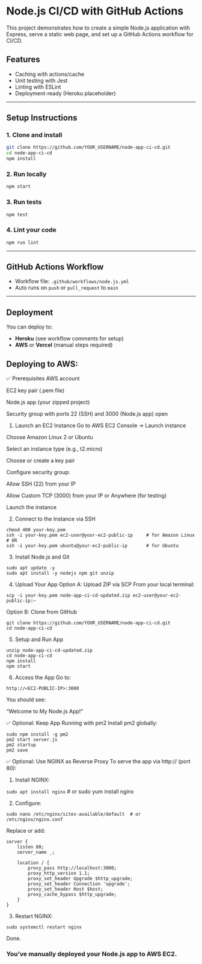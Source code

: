 # Node.js CI/CD with GitHub Actions

This project demonstrates how to create a simple Node.js application with Express, serve a static web page, and set up a GitHub Actions workflow for CI/CD.

## Features
- Caching with actions/cache
- Unit testing with Jest
- Linting with ESLint
- Deployment-ready (Heroku placeholder)

---

## Setup Instructions

### 1. Clone and install
```bash
git clone https://github.com/YOUR_USERNAME/node-app-ci-cd.git
cd node-app-ci-cd
npm install
```

### 2. Run locally
```bash
npm start
```

### 3. Run tests
```bash
npm test
```

### 4. Lint your code
```bash
npm run lint
```

---

## GitHub Actions Workflow
- Workflow file: `.github/workflows/node.js.yml`
- Auto runs on `push` or `pull_request` to `main`

---

## Deployment
You can deploy to:
- **Heroku** (see workflow comments for setup)
- **AWS** or **Vercel** (manual steps required)

## Deploying to AWS:

✅ Prerequisites
AWS account

EC2 key pair (.pem file)

Node.js app (your zipped project)

Security group with ports 22 (SSH) and 3000 (Node.js app) open

1. Launch an EC2 Instance
Go to AWS EC2 Console → Launch instance

Choose Amazon Linux 2 or Ubuntu

Select an instance type (e.g., t2.micro)

Choose or create a key pair

Configure security group:

Allow SSH (22) from your IP

Allow Custom TCP (3000) from your IP or Anywhere (for testing)

Launch the instance

2. Connect to the Instance via SSH

```
chmod 400 your-key.pem
ssh -i your-key.pem ec2-user@your-ec2-public-ip     # for Amazon Linux
# OR
ssh -i your-key.pem ubuntu@your-ec2-public-ip       # for Ubuntu

```

3. Install Node.js and Git

```
sudo apt update -y
sudo apt install -y nodejs npm git unzip

```

4. Upload Your App
Option A: Upload ZIP via SCP
From your local terminal:

`scp -i your-key.pem node-app-ci-cd-updated.zip ec2-user@your-ec2-public-ip:~`

Option B: Clone from GitHub

```
git clone https://github.com/YOUR_USERNAME/node-app-ci-cd.git
cd node-app-ci-cd

```

5. Setup and Run App

```
unzip node-app-ci-cd-updated.zip
cd node-app-ci-cd
npm install
npm start

```

6. Access the App
Go to:

`http://<EC2-PUBLIC-IP>:3000`

You should see:

“Welcome to My Node.js App!”

✅ Optional: Keep App Running with pm2
Install pm2 globally:

```
sudo npm install -g pm2
pm2 start server.js
pm2 startup
pm2 save

```

✅ Optional: Use NGINX as Reverse Proxy
To serve the app via http://<your-ec2-ip> (port 80):

1. Install NGINX:

`sudo apt install nginx`  # or sudo yum install nginx

2. Configure:

`sudo nano /etc/nginx/sites-available/default  # or /etc/nginx/nginx.conf`

Replace or add: 

```
server {
    listen 80;
    server_name _;

    location / {
        proxy_pass http://localhost:3000;
        proxy_http_version 1.1;
        proxy_set_header Upgrade $http_upgrade;
        proxy_set_header Connection 'upgrade';
        proxy_set_header Host $host;
        proxy_cache_bypass $http_upgrade;
    }
}

```

3. Restart NGINX:

`sudo systemctl restart nginx`

Done.

### You’ve manually deployed your Node.js app to AWS EC2.


